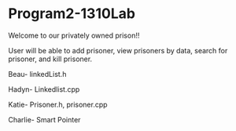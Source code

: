 # Program2-1310Lab
Welcome to our privately owned prison!! 

User will be able to add prisoner, view prisoners by data, search for prisoner, and kill prisoner.

Beau-  linkedList.h

Hadyn- Linkedlist.cpp

Katie- Prisoner.h, prisoner.cpp

Charlie- Smart Pointer
